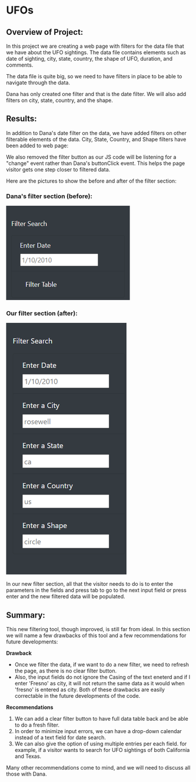# UFOs 

## Overview of Project: 
In this project we are creating a web page with filters for the data file that we have about the UFO sightings.
The data file contains elements such as date of sighting, city, state, country, the shape of UFO, duration, and comments.

The data file is quite big, so we need to have filters in place to be able to navigate through the data.

Dana has only created one filter and that is the date filter. We will also add filters on city, state, country, and the shape.

## Results: 
In addition to Dana's date filter on the data, we have added filters on other filterable elements of the data. City, State, Country, and Shape filters have been added to web page:

We also removed the filter button as our JS code will be listening for a "change" event rather than Dana's buttonClick event. This helps the page visitor gets one step closer to filtered data.

Here are the pictures to show the before and after of the filter section:

### Dana's filter section (before):
![Old_Filter_Section](static/images/old_filtersection.png "Old Filter Section")

### Our filter section (after):
![New_Filter_Section](static/images/new_filtersection.png "New Filter Section")


In our new filter section, all that the visitor needs to do is to enter the parameters in the fields and press tab to go to the next input field or press enter and the new filtered data will be populated.


## Summary: 
This new filtering tool, though improved, is still far from ideal. In this section we will name a few drawbacks of this tool and a few recommendations for future developments:


__Drawback__

- Once we filter the data, if we want to do a new filter, we need to refresh the page, as there is no clear filter button.
- Also, the input fields do not ignore the Casing of the text eneterd and if I enter 'Fresno' as city, it will not return the same data as it would when 'fresno' is entered as city.
Both of these drawbacks are easily correctable in the future developments of the code.


__Recommendations__

1) We can add a clear filter button to have full data table back and be able to do a fresh filter.
2) In order to minimize input errors, we can have a drop-down calendar instead of a text field for date search.
3) We can also give the option of using multiple entries per each field. for example, if a visitor wants to search for UFO sightings of both California and Texas. 


Many other recommendations come to mind, and we will need to discuss all those with Dana.


